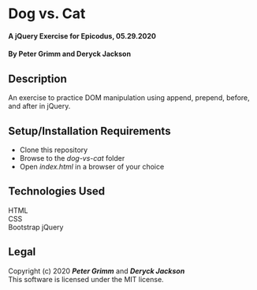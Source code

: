 # Dog vs. Cat

#### A jQuery Exercise for Epicodus, 05.29.2020

#### By **Peter Grimm** and **Deryck Jackson**

## Description

An exercise to practice DOM manipulation using append, prepend, before, and after in jQuery.

## Setup/Installation Requirements

* Clone this repository 
* Browse to the _dog-vs-cat_ folder
* Open _index.html_ in a browser of your choice

## Technologies Used

HTML  
CSS  
Bootstrap
jQuery

## Legal

Copyright (c) 2020 **_Peter Grimm_** and **_Deryck Jackson_**   
This software is licensed under the MIT license.